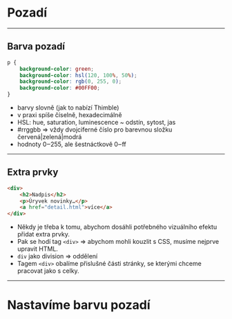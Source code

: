 <!-- .slide: data-state="c-slide-inter" -->

# Pozadí

----

## Barva pozadí

```css
p {
    background-color: green;
    background-color: hsl(120, 100%, 50%);
    background-color: rgb(0, 255, 0);
    background-color: #00FF00;
}
```
<!-- .element: class="c-text-sm" contenteditable="true" -->

>>>
* barvy slovně (jak to nabízí Thimble)
* v praxi spíše číselně, hexadecimálně
* HSL: hue, saturation, luminescence ~ odstín, sytost, jas
* #rrggbb => vždy dvojciferné číslo pro barevnou složku červená|zelená|modrá
* hodnoty 0‒255, ale šestnáctkově 0‒ff

----

## Extra prvky

```html
<div>
    <h2>Nadpis</h2>
    <p>Úryvek novinky…</p>
    <a href="detail.html">více</a>
</div>
```

>>>
* Někdy je třeba k tomu, abychom dosáhli potřebného vizuálního efektu přidat extra prvky.
* Pak se hodí tag `<div>` => abychom mohli kouzlit s CSS, musíme nejprve upravit HTML.
* `div` jako division => oddělení
* Tagem `<div>` obalíme přislušné části stránky, se kterými chceme pracovat jako s celky.

----

<!-- .slide: data-state="c-slide-task" -->

# Nastavíme barvu pozadí
